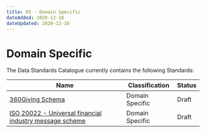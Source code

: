 ```yaml
---
title: 05 - Domain Specific
dateAdded: 2020-12-16
dateUpdated: 2020-12-16
---
```


# Domain Specific

The Data Standards Catalogue currently contains the following Standards:

| Name | Classification | Status |
| --- | --- | --- |
| [360Giving Schema](360giving/) | Domain Specific | Draft |
| [ISO 20022 - Universal financial industry message scheme](iso20022/) | Domain Specific | Draft |